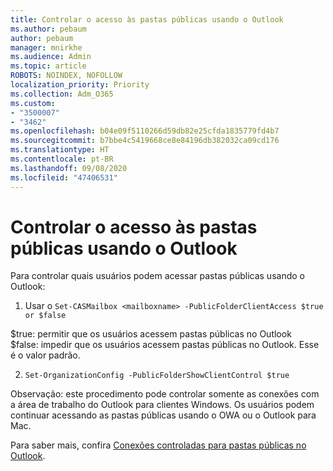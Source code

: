 ```yaml
---
title: Controlar o acesso às pastas públicas usando o Outlook
ms.author: pebaum
author: pebaum
manager: mnirkhe
ms.audience: Admin
ms.topic: article
ROBOTS: NOINDEX, NOFOLLOW
localization_priority: Priority
ms.collection: Adm_O365
ms.custom:
- "3500007"
- "3462"
ms.openlocfilehash: b04e09f5110266d59db82e25cfda1835779fd4b7
ms.sourcegitcommit: b7bbe4c5419668ce8e84196db382032ca09cd176
ms.translationtype: HT
ms.contentlocale: pt-BR
ms.lasthandoff: 09/08/2020
ms.locfileid: "47406531"
---
```

# <a name="control-access-to-public-folders-using-outlook"></a>Controlar o acesso às pastas públicas usando o Outlook

Para controlar quais usuários podem acessar pastas públicas usando o Outlook:

1. Usar o `Set-CASMailbox <mailboxname> -PublicFolderClientAccess $true or $false`

$true: permitir que os usuários acessem pastas públicas no Outlook  
$false: impedir que os usuários acessem pastas públicas no Outlook. Esse é o valor padrão.  

2. `Set-OrganizationConfig -PublicFolderShowClientControl $true`

Observação: este procedimento pode controlar somente as conexões com a área de trabalho do Outlook para clientes Windows. Os usuários podem continuar acessando as pastas públicas usando o OWA ou o Outlook para Mac.

Para saber mais, confira [Conexões controladas para pastas públicas no Outlook](https://aka.ms/controlpf).
